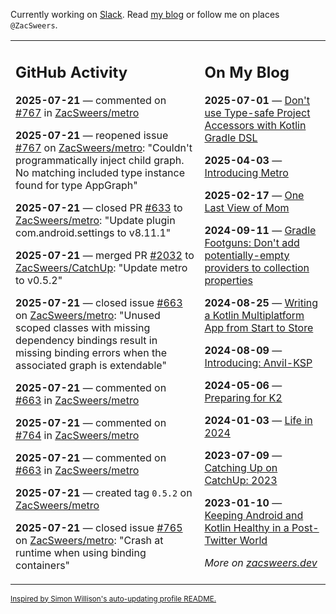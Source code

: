 Currently working on [Slack](https://slack.com/). Read [my blog](https://zacsweers.dev/) or follow me on places `@ZacSweers`.

<table><tr><td valign="top" width="60%">

## GitHub Activity
<!-- githubActivity starts -->
**2025-07-21** — commented on [#767](https://github.com/ZacSweers/metro/issues/767#issuecomment-3098263287) in [ZacSweers/metro](https://github.com/ZacSweers/metro)

**2025-07-21** — reopened issue [#767](https://github.com/ZacSweers/metro/issues/767) on [ZacSweers/metro](https://github.com/ZacSweers/metro): "Couldn't programmatically inject child graph. No matching included type instance found for type AppGraph"

**2025-07-21** — closed PR [#633](https://github.com/ZacSweers/metro/pull/633) to [ZacSweers/metro](https://github.com/ZacSweers/metro): "Update plugin com.android.settings to v8.11.1"

**2025-07-21** — merged PR [#2032](https://github.com/ZacSweers/CatchUp/pull/2032) to [ZacSweers/CatchUp](https://github.com/ZacSweers/CatchUp): "Update metro to v0.5.2"

**2025-07-21** — closed issue [#663](https://github.com/ZacSweers/metro/issues/663) on [ZacSweers/metro](https://github.com/ZacSweers/metro): "Unused scoped classes with missing dependency bindings result in missing binding errors when the associated graph is extendable"

**2025-07-21** — commented on [#663](https://github.com/ZacSweers/metro/issues/663#issuecomment-3097685141) in [ZacSweers/metro](https://github.com/ZacSweers/metro)

**2025-07-21** — commented on [#764](https://github.com/ZacSweers/metro/issues/764#issuecomment-3097667070) in [ZacSweers/metro](https://github.com/ZacSweers/metro)

**2025-07-21** — commented on [#663](https://github.com/ZacSweers/metro/issues/663#issuecomment-3097662591) in [ZacSweers/metro](https://github.com/ZacSweers/metro)

**2025-07-21** — created tag `0.5.2` on [ZacSweers/metro](https://github.com/ZacSweers/metro)

**2025-07-21** — closed issue [#765](https://github.com/ZacSweers/metro/issues/765) on [ZacSweers/metro](https://github.com/ZacSweers/metro): "Crash at runtime when using binding containers"
<!-- githubActivity ends -->
</td><td valign="top" width="40%">

## On My Blog
<!-- blog starts -->
**2025-07-01** — [Don't use Type-safe Project Accessors with Kotlin Gradle DSL](https://www.zacsweers.dev/dont-use-type-safe-project-accessors-with-kotlin-gradle-dsl/)

**2025-04-03** — [Introducing Metro](https://www.zacsweers.dev/introducing-metro/)

**2025-02-17** — [One Last View of Mom](https://www.zacsweers.dev/one-last-view-of-mom/)

**2024-09-11** — [Gradle Footguns: Don't add potentially-empty providers to collection properties](https://www.zacsweers.dev/gradle-footgun-adding-empty-providers-to-collection-properties/)

**2024-08-25** — [Writing a Kotlin Multiplatform App from Start to Store](https://www.zacsweers.dev/writing-a-kotlin-multiplatform-app-from-start-to-store/)

**2024-08-09** — [Introducing: Anvil-KSP](https://www.zacsweers.dev/introducing-anvil-ksp/)

**2024-05-06** — [Preparing for K2](https://www.zacsweers.dev/preparing-for-k2/)

**2024-01-03** — [Life in 2024](https://www.zacsweers.dev/life-in-2024/)

**2023-07-09** — [Catching Up on CatchUp: 2023](https://www.zacsweers.dev/catching-up-on-catchup-2023/)

**2023-01-10** — [Keeping Android and Kotlin Healthy in a Post-Twitter World](https://www.zacsweers.dev/keeping-android-healthy/)
<!-- blog ends -->
_More on [zacsweers.dev](https://zacsweers.dev/)_
</td></tr></table>

<sub><a href="https://simonwillison.net/2020/Jul/10/self-updating-profile-readme/">Inspired by Simon Willison's auto-updating profile README.</a></sub>